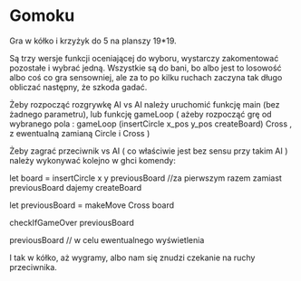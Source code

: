 # Gomoku
Gra w kółko i krzyżyk do 5 na planszy 19*19.

Są trzy wersje funkcji oceniającej do wyboru, wystarczy zakomentować pozostałe i wybrać jedną. Wszystkie są do bani, bo albo jest to losowość albo coś co gra sensowniej, ale za to po kilku ruchach zaczyna tak długo obliczać następny, że szkoda gadać.

Żeby rozpocząć rozgrywkę AI vs AI należy uruchomić funkcję main (bez żadnego parametru), lub funkcję gameLoop ( ażeby rozpocząć grę od wybranego pola : gameLoop (insertCircle x_pos y_pos createBoard) Cross , z ewentualną zamianą Circle i Cross  )
 
Żeby zagrać przeciwnik vs AI ( co właściwie jest bez sensu przy takim AI ) należy wykonywać kolejno w ghci komendy:

let board = insertCircle x y previousBoard  //za pierwszym razem zamiast previousBoard dajemy createBoard

let previousBoard = makeMove Cross board

checkIfGameOver previousBoard

previousBoard  // w celu ewentualnego wyświetlenia


I tak w kółko, aż wygramy, albo nam się znudzi czekanie na ruchy przeciwnika.

